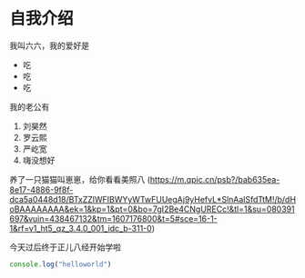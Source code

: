 # 自我介绍
我叫六六，我的爱好是
* 吃
* 吃
* 吃

我的老公有
1. 刘昊然
2. 罗云熙
3. 严屹宽
4. 嗨没想好

养了一只猫猫叫崽崽，给你看看美照八
(https://m.qpic.cn/psb?/bab635ea-8e17-4886-9f8f-dca5a0448d18/BTxZZlWFIBWYyWTwFUUegAj9yHefvL*SlnAalSfdTtM!/b/dHoBAAAAAAAA&ek=1&kp=1&pt=0&bo=7gI2Be4CNgURECc!&tl=1&su=080391697&vuin=438467132&tm=1607176800&t=5#sce=16-1-1&rf=v1_ht5_qz_3.4.0_001_idc_b-311-0)

今天过后终于正儿八经开始学啦
```javascript
console.log("helloworld")
```
